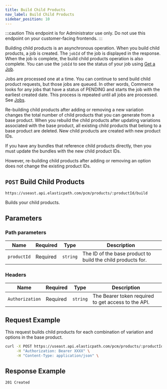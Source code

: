 ```yaml
---
title: Build Child Products
nav_label: Build Child Products
sidebar_position: 10
---
```


:::caution
This endpoint is for Administrator use only. Do not use this endpoint on your customer-facing frontends.
:::

Building child products is an asynchronous operation. When you build child products, a job is created. The `jobId` of the job is displayed in the response. When the job is complete, the build child products operation is also complete. You can use the `jobId` to see the status of your job using [Get a Job](/docs/pxm/jobs-api/get-a-job).

Jobs are processed one at a time. You can continue to send build child product requests, but those jobs are queued. In other words, Commerce looks for any jobs that have a status of PENDING and starts the job with the earliest created date. This process is repeated until all jobs are processed. See [Jobs](/docs/pxm/jobs-api/overview).

Re-building child products after adding or removing a new variation changes the total number of child products that you can generate from a base product. When you rebuild the child products after updating variations associated with the base product, all existing child products that belong to a base product are deleted. New child products are created with new product IDs.

If you have any bundles that reference child products directly, then you must update the bundles with the new child product IDs.

However, re-building child products after adding or removing an option does not change the existing product IDs.

## `POST` Build Child Products

```http
https://useast.api.elasticpath.com/pcm/products/:productId/build
```

Builds your child products.

## Parameters

### Path parameters

| Name        | Required | Type     | Description                                                 |
| ----------- | -------- | -------- | ----------------------------------------------------------- |
| `productId` | Required | `string` | The ID of the base product to build the child products for. |

### Headers

| Name            | Required | Type     | Description                                         |
| --------------- | -------- | -------- | --------------------------------------------------- |
| `Authorization` | Required | `string` | The Bearer token required to get access to the API. |

## Request Example

This request builds child products for each combination of variation and options in the base product.

```bash
curl -X POST https://useast.api.elasticpath.com/pcm/products/:productId/build \
     -H "Authorization: Bearer XXXX" \
     -H "Content-Type: application/json" \
```

## Response Example

`201 Created`

